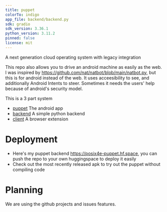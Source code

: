 ```yaml
---
title: puppet 
colorTo: indigo
app_file: backend/backend.py
sdk: gradio
sdk_version: 3.36.1
python_version: 3.11.2
pinned: false
license: mit
---
```

A next generation cloud operating system with legacy integration

This repo also allows you to drive an android machine as easily as the web. I was inspired by https://github.com/nat/natbot/blob/main/natbot.py, but this is for android instead of the web. It uses acceesibility to see, and additionally Android Intents to steer. Sometimes it needs the users' help because of android's security model. 

This is a 3 part system
- [puppet](puppet/README.md) The android app
- [backend](backend/README.md) A simple python backend
- [client](earth/README.md) A browser extension
# Deployment
- Here's my puppet backend https://posix4e-puppet.hf.space, you can push the repo to your own huggingspace to deploy it easily
- Check out the most recently released apk to try out the puppet without compiling code
# Planning 
We are using the github projects and issues features.
